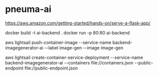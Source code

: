 # pneuma-ai
 
https://aws.amazon.com/getting-started/hands-on/serve-a-flask-app/

docker build -t ai-backend .
docker run -p 80:80 ai-backend

aws lightsail push-container-image --service-name backend-imagegenerator-ai --label image-gen --image image-gen

aws lightsail create-container-service-deployment --service-name backend-imagegenerator-ai --containers file://containers.json --public-endpoint file://public-endpoint.json

